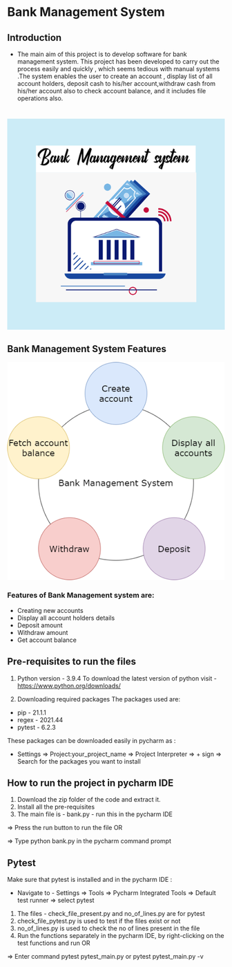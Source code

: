 # Bank Management System
## Introduction
 * The main aim of this project is to develop software for bank management system. This project has been developed to carry out the process easily and quickly , which seems tedious with  manual systems .The system enables the user to create an account , display list of all account holders, deposit cash to his/her account,withdraw cash from his/her account also to check account balance, and it includes file operations also.
 #
![screen](https://github.com/priyankabb153/260150_python_miniproject/blob/master/Images/banner.png)

   
## Bank Management System Features
![screen](https://github.com/priyankabb153/260150_python_miniproject/blob/master/Images/system.png)


###  Features of Bank Management system are:
  * Creating new accounts
  * Display all account holders details
  * Deposit amount
  * Withdraw amount
  * Get account balance

## Pre-requisites to run the files

1) Python version - 3.9.4
To download the latest version of python visit - https://www.python.org/downloads/

2) Downloading required packages
The packages used are:
* pip - 21.1.1
* regex - 2021.44
* pytest - 6.2.3

These packages can be downloaded easily in pycharm as : 
* Settings => Project:your_project_name => Project Interpreter => + sign => Search for the packages you want to install

## How to run the project in pycharm IDE

1) Download the zip folder of the code and extract it.
2) Install all the pre-requisites
3) The main file is - bank.py - run this in the pycharm IDE

=> Press the run button to run the file OR 

=> Type python bank.py in the pycharm command prompt

## Pytest

Make sure that pytest is installed and in the pycharm IDE :
* Navigate to - Settings => Tools => Pycharm Integrated Tools => Default test runner => select pytest

1) The files - check_file_present.py and no_of_lines.py are for pytest
2) check_file_pytest.py is used to test if the files exist or not
3) no_of_lines.py is used to check the no of lines present in the file
4) Run the functions separately in the pycharm IDE, by right-clicking on the test functions and run OR 

=> Enter command pytest pytest_main.py or pytest pytest_main.py -v




